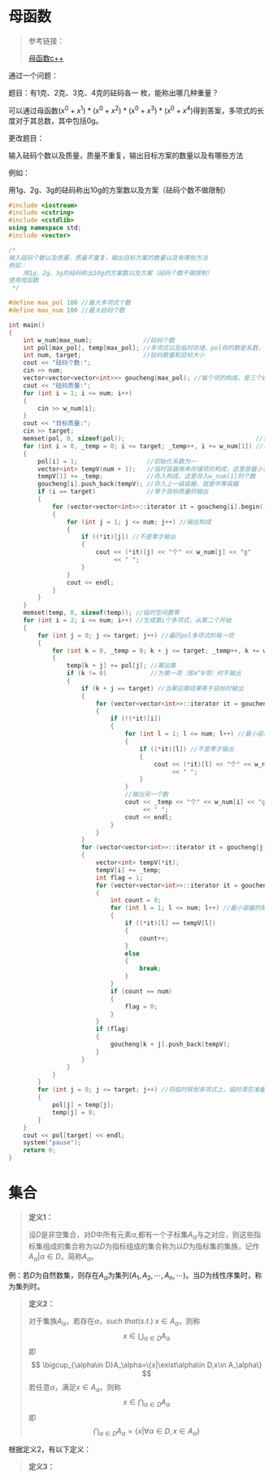 # 母函数

>参考链接：
>
>[母函数c++](https://blog.csdn.net/yu121380/article/details/79914529)

通过一个问题：

题目：有1克、2克、3克、4克的砝码各一 枚，能称出哪几种重量？

可以通过母函数$(x^0+x^1)*(x^0+x^2)*(x^0+x^3)*(x^0+x^4)$得到答案，多项式的长度对于其总数，其中包括0g。

更改题目：

输入砝码个数以及质量，质量不重复，输出目标方案的数量以及有哪些方法

例如：

  用1g、2g、3g的砝码称出10g的方案数以及方案（砝码个数不做限制）



```c++
#include <iostream>
#include <cstring>
#include <cstdlib>
using namespace std;
#include <vector>

/*
输入砝码个数以及质量，质量不重复，输出目标方案的数量以及有哪些方法
例如：
    用1g、2g、3g的砝码称出10g的方案数以及方案（砝码个数不做限制）
使用母函数
 */

#define max_pol 100 //最大多项式个数
#define max_num 100 //最大砝码个数

int main()
{
    int w_num[max_num];              //砝码个数
    int pol[max_pol], temp[max_pol]; //多项式以及临时存储，pol存的数是系数，下标是指数
    int num, target;                 //砝码数量和目标大小
    cout << "砝码个数:";
    cin >> num;
    vector<vector<vector<int>>> goucheng(max_pol); //每个项的构成，是三个嵌套的vector
    cout << "砝码质量:";
    for (int i = 1; i <= num; i++)
    {
        cin >> w_num[i];
    }
    cout << "目标质量:";
    cin >> target;
    memset(pol, 0, sizeof(pol));                                    //置零
    for (int i = 0, _temp = 0; i <= target; _temp++, i += w_num[1]) //初始化第一个多项式，将有的地方系数置一
    {
        pol[i] = 1;                   //初始化系数为一
        vector<int> tempV(num + 1);   //临时容器用来存储项的构成，这里是最小容器
        tempV[1] += _temp;            //存入构成，这里存入w_num[1]的个数
        goucheng[i].push_back(tempV); //存入上一级容器，就是中等容器
        if (i == target)              //等于目标质量则输出
        {
            for (vector<vector<int>>::iterator it = goucheng[i].begin(); it != goucheng[i].end(); it++) //遍历第i个中间容器，即等于target的中等容器
            {
                for (int j = 1; j <= num; j++) //输出构成
                {
                    if ((*it)[j]) //不是零才输出
                    {
                        cout << (*it)[j] << "个" << w_num[j] << "g"
                             << " ";
                    }
                }
                cout << endl;
            }
        }
    }
    memset(temp, 0, sizeof(temp)); //临时空间置零
    for (int i = 2; i <= num; i++) //生成第i个多项式，从第二个开始
    {
        for (int j = 0; j <= target; j++) //遍历pol多项式的每一项
        {
            for (int k = 0, _temp = 0; k + j <= target; _temp++, k += w_num[i]) //遍历第i个多项式的每一项
            {
                temp[k + j] += pol[j]; //幂运算
                if (k != 0)            //为第一项（即x^0项）时不输出
                {
                    if (k + j == target) //当幂运算结果等于目标时输出
                    {
                        for (vector<vector<int>>::iterator it = goucheng[j].begin(); it != goucheng[j].end(); it++) //遍历中等容器
                        {
                            if (!(*it)[i])
                            {
                                for (int l = 1; l <= num; l++) //最小容器的每一个值
                                {
                                    if ((*it)[l]) //不是零才输出
                                    {
                                        cout << (*it)[l] << "个" << w_num[l] << "g"
                                             << " ";
                                    }
                                }
                                //输出另一个数
                                cout << _temp << "个" << w_num[i] << "g"
                                     << " ";
                                cout << endl;
                            }
                        }
                    }
                    for (vector<vector<int>>::iterator it = goucheng[j].begin(); it != goucheng[j].end(); it++) //更改构成项
                    {
                        vector<int> tempV(*it);
                        tempV[i] += _temp;
                        int flag = 1;
                        for (vector<vector<int>>::iterator it = goucheng[k + j].begin(); it != goucheng[k + j].end(); it++) //去重
                        {
                            int count = 0;
                            for (int l = 1; l <= num; l++) //最小容器的每一个值
                            {
                                if ((*it)[l] == tempV[l])
                                {
                                    count++;
                                }
                                else
                                {
                                    break;
                                }
                            }
                            if (count == num)
                            {
                                flag = 0;
                            }
                        }
                        if (flag)
                        {
                            goucheng[k + j].push_back(tempV);
                        }
                    }
                }
            }
        }
        for (int j = 0; j <= target; j++) //将临时转到多项式上，临时清空准备下一次
        {
            pol[j] = temp[j];
            temp[j] = 0;
        }
    }
    cout << pol[target] << endl;
    system("pause");
    return 0;
}

```

# 集合

> **定义1：**
>
> 设$D$​是非空集合，对$D$​中所有元素$\alpha$​​,都有一个子标集$A_\alpha$​与之对应，则这些指标集组成的集合称为以$D$​为指标组成的集合称为以$D$为指标集的集族，记作${A_\alpha|\alpha\in D}$，简称${A_\alpha}$。

例：若$D$​为自然数集，则存在${A_\alpha}$为集列$(A_1,A_2,\cdots,A_n,\cdots)$​。当$D$为线性序集时，称为集列时。

>**定义2：**
>
>对于集族${A_\alpha}$​​，若存在$\alpha$​​，$such\ that(s.t.)\ x\in A_\alpha$​​​​，则称
>$$
>x\in\bigcup_{\alpha\in D}A_\alpha
>$$
>即
>$$
>\bigcup_{\alpha\in D}A_\alpha=\{x|\exist\alpha\in D,x\in A_\alpha\}
>$$
>若任意$\alpha$​，满足$x\in A_\alpha$​​，则称
>$$
>x\in\bigcap_{\alpha\in D}A_\alpha
>$$
>即
>$$
>\bigcap_{\alpha\in D}A_\alpha=\{x|\forall\alpha\in D,x\in A_\alpha\}
>$$

根据定义2，有以下定义：

>**定义3：**
>
>
